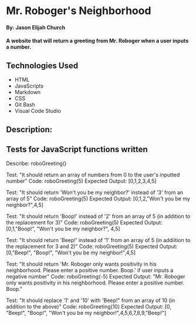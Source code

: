 # Mr. Roboger's Neighborhood

#### By: Jason Elijah Church

#### A website that will return a greeting from Mr. Roboger when a user inputs a number.

## Technologies Used

* HTML
* JavaScripts
* Markdown
* CSS
* Git Bash
* Visual Code Studio

## Description:

## Tests for JavaScript functions written

Describe: roboGreeting()

Test: "It should return an array of numbers from 0 to the user's inputted number"
Code: roboGreeting(5)
Expected Output: [0,1,2,3,4,5]

Test: "It should return 'Won't you be my neighbor?' instead of '3' from an array of 5"
Code: roboGreeting(5)
Expected Output: [0,1,2,"Won't you be my neighbor?",4,5]

Test: "It should return 'Boop!' instead of '2' from an array of 5 (in addition to  the replacement for 3)"
Code: roboGreeting(5)
Expected Output: [0,1,"Boop!", "Won't you be my neighbor?", 4,5]

Test: "It should return 'Beep!' instead of '1' from an array of 5 (in addiition to the replacement for 3 and 2)"
Code: roboGreeting(5)
Expected Output: [0,"Beep!", "Boop!", "Won't you be my neighbor!",4,5]

Test: "It should return 'Mr. Roboger only wants positivity in his neighborhood. Please enter a positive number. Boop.' if user inputs a negative number"
Code: roboGreeting(-5)
Expected Output: "Mr. Roboger only wants positivity in his neighborhood. Please enter a positive number. Boop."

Test: "It should replace '1' and '10' with 'Beep!" from an array of 10 (in addition to the above)"
Code: roboGreeting(10)
Expected Output: [0, "Beep!", "Boop!", "Won't you be my neighbor!",4,5,6,7,8,9,"Beep!"]

